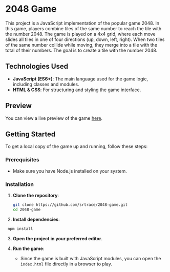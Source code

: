 # 2048 Game

This project is a JavaScript implementation of the popular game 2048. In this game, players combine tiles of the same number to reach the tile with the number 2048. The game is played on a 4x4 grid, where each move slides all tiles in one of four directions (up, down, left, right). When two tiles of the same number collide while moving, they merge into a tile with the total of their numbers. The goal is to create a tile with the number 2048.

## Technologies Used

- **JavaScript (ES6+)**: The main language used for the game logic, including classes and modules.
- **HTML & CSS**: For structuring and styling the game interface.

## Preview

You can view a live preview of the game [here](https://srtrace.github.io/2048-game/).

## Getting Started

To get a local copy of the game up and running, follow these steps:

### Prerequisites

- Make sure you have Node.js installed on your system.

### Installation

1. **Clone the repository**:
   ```bash
   git clone https://github.com/srtrace/2048-game.git
   cd 2048-game
   ```
2. **Install dependencies**:
  ```bash
   npm install
   ```
3. **Open the project in your preferred editor**.

4. **Run the game**:
   - Since the game is built with JavaScript modules, you can open the `index.html` file directly in a browser to play.

